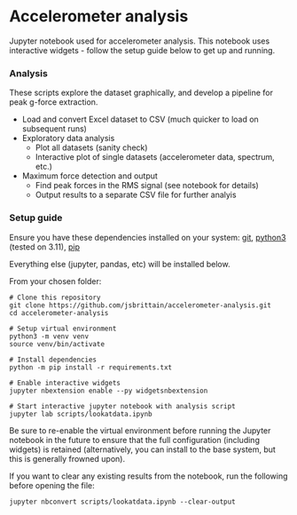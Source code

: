 # Accelerometer analysis

Jupyter notebook used for accelerometer analysis. This notebook uses interactive widgets - follow the setup guide below to get up and running.

### Analysis

These scripts explore the dataset graphically, and develop a pipeline for peak g-force extraction.

- Load and convert Excel dataset to CSV (much quicker to load on subsequent runs)
- Exploratory data analysis
  - Plot all datasets (sanity check)
  - Interactive plot of single datasets (accelerometer data, spectrum, etc.)
- Maximum force detection and output
  - Find peak forces in the RMS signal (see notebook for details)
  - Output results to a separate CSV file for further analyis

### Setup guide

Ensure you have these dependencies installed on your system: [git](https://git-scm.com/), [python3](https://www.python.org/) (tested on 3.11), [pip](https://pip.pypa.io/en/stable/)

Everything else (jupyter, pandas, etc) will be installed below.

From your chosen folder:
```
# Clone this repository
git clone https://github.com/jsbrittain/accelerometer-analysis.git
cd accelerometer-analysis

# Setup virtual environment
python3 -m venv venv
source venv/bin/activate

# Install dependencies
python -m pip install -r requirements.txt

# Enable interactive widgets
jupyter nbextension enable --py widgetsnbextension

# Start interactive jupyter notebook with analysis script
jupyter lab scripts/lookatdata.ipynb
```

Be sure to re-enable the virtual environment before running the Jupyter notebook in the future to ensure that the full configuration (including widgets) is retained (alternatively, you can install to the base system, but this is generally frowned upon).

If you want to clear any existing results from the notebook, run the following before opening the file:

`jupyter nbconvert scripts/lookatdata.ipynb --clear-output`
